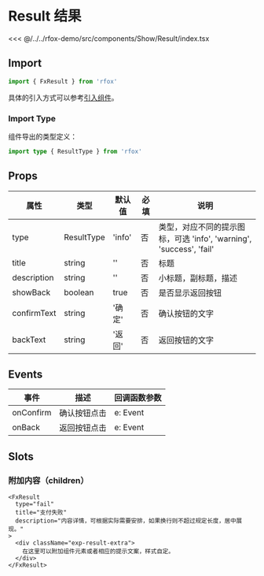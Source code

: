# Result 结果

<CodeDemo name="Result">

<<< @/../../rfox-demo/src/components/Show/Result/index.tsx

</CodeDemo>

## Import

```js
import { FxResult } from 'rfox'
```

具体的引入方式可以参考[引入组件](../guide/import.md)。

### Import Type

组件导出的类型定义：

```ts
import type { ResultType } from 'rfox'
```

## Props

| 属性        | 类型       | 默认值 | 必填 | 说明                                                                |
| ----------- | ---------- | ------ | ---- | ------------------------------------------------------------------- |
| type        | ResultType | 'info' | 否   | 类型，对应不同的提示图标，可选 'info', 'warning', 'success', 'fail' |
| title       | string     | ''     | 否   | 标题                                                                |
| description | string     | ''     | 否   | 小标题，副标题，描述                                                |
| showBack    | boolean    | true   | 否   | 是否显示返回按钮                                                    |
| confirmText | string     | '确定' | 否   | 确认按钮的文字                                                      |
| backText    | string     | '返回' | 否   | 返回按钮的文字                                                      |

## Events

| 事件      | 描述         | 回调函数参数 |
| --------- | ------------ | ------------ |
| onConfirm | 确认按钮点击 | e: Event     |
| onBack    | 返回按钮点击 | e: Event     |

## Slots

### 附加内容（children）

```tsx
<FxResult
  type="fail"
  title="支付失败"
  description="内容详情，可根据实际需要安排，如果换行则不超过规定长度，居中展现。"
>
  <div className="exp-result-extra">
    在这里可以附加组件元素或者相应的提示文案，样式自定。
  </div>
</FxResult>
```
